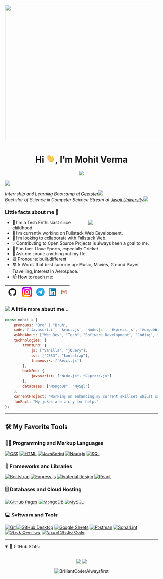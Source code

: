 <!-- ### Hi there 👋 -->

<!-- [![Header](https://github.com/BrilliantCoderAlwaysfirst/BrilliantCoderAlwaysfirst/blob/main/future-gaming.gif)] -->

<!-- <p align="center" width:"70" height:"100">
  <img src="https://user-images.githubusercontent.com/74038190/238355349-7d484dc9-68a9-4ee6-a767-aea59035c12d.gif" width:"100" height:"100">
</p> -->

<img src="https://user-images.githubusercontent.com/74038190/238355349-7d484dc9-68a9-4ee6-a767-aea59035c12d.gif" width="900" height="450" />


<h1 align="center">Hi <img src="https://raw.githubusercontent.com/ABSphreak/ABSphreak/master/gifs/Hi.gif" width="30px">, I'm Mohit Verma</h1>

<p align="center">
  <a href="https://github.com/Ratheshan03/readme-typing-svg"><img src="https://readme-typing-svg.herokuapp.com?lines=Computer+Science+Graduate;Full+Stack+Software+Developer;DS%20|%20AI%20|%20ML%20Enthusiast;Aspiring+Learner&center=true&width=500&height=50"></a>
</p>


![](https://komarev.com/ghpvc/?username=your-github-username&color=blue&style=flat-square&label=PROFILE+VIEWS)


<p><em>Internship and Learning Bootcamp at  <a href="https://www.geekster.in/">Geetster</a><img src="https://media.giphy.com/media/WUlplcMpOCEmTGBtBW/giphy.gif" width="30"></br>Bachelor of Science in Computer Science Stream at <a href="http://www.jiwaji.edu/">Jiwaji University</a><img src="https://media.giphy.com/media/fYSnHlufseco8Fh93Z/giphy.gif" width="30">
</em></p>

<h3>Little facts about me 🧑</h3> <img align='right' src="https://media.giphy.com/media/M9gbBd9nbDrOTu1Mqx/giphy.gif" width="230" > 

- 🧞 I'm a Tech Enthusiast since childhood.
- 🔭 I’m currently working on Fullstack Web Development.
- 👯 I’m looking to collaborate with Fullstack Web.
- 💡 Contributing to Open Source Projects is always been a goal to me.
- 🥎  Fun fact: I love Sports, especially Cricket.
- 💬 Ask me about: anything but my life.
- 😄 Pronouns: built/different
- 📚 5 Words that best sum me up: Music, Movies, Ground Player, Travelling, Interest In Aerospace.
- 📫 How to reach me: 

| [<img src="https://github.com/BrilliantCoderAlwaysfirst/BrilliantCoderAlwaysfirst/blob/main/github.png" alt="github logo" width="34">](https://github.com/BrilliantCoderAlwaysfirst) |  [<img src="https://github.com/BrilliantCoderAlwaysfirst/BrilliantCoderAlwaysfirst/blob/main/instagram.png" alt="instagram logo" width="34">](https://www.instagram.com/mohitverma614/) |  [<img src="https://github.com/BrilliantCoderAlwaysfirst/BrilliantCoderAlwaysfirst/blob/main/telegram.png" alt="telegram logo" width="27">](https://telegram.me/mohitvermacoder) |  [<img src="https://github.com/BrilliantCoderAlwaysfirst/BrilliantCoderAlwaysfirst/blob/main/linkedin.png" alt="linkedin logo" width="24">](https://www.linkedin.com/in/mohit-verma-mern-developer/) |  [<img src="https://github.com/BrilliantCoderAlwaysfirst/BrilliantCoderAlwaysfirst/blob/main/gmail.jpeg" alt="gmail logo" width="24">](mohitverma910933@gmail.com)  
|---|---|---|---|---|

<!-- <br> -->


### <img src="https://media.giphy.com/media/VgCDAzcKvsR6OM0uWg/giphy.gif" width="50"> A little more about me...  

```javascript
const mohit = {
    pronouns: "Bro" | "Bruh",
    code: ["Javascript", "React.js", "Node.js", "Express.js", "MongoDB"],
    askMeAbout: ["Web Dev", "Tech", "Software Development", "Coding", "Travelling"],
    technologies: {
        frontEnd: {
            js: ["Vanilla", "jQuery"],
            css: ["CSS3", "Bootstrap"],
            framework: ["React.js"]
        },
        backEnd: {
            javascript: ["Node.js", "Express.js"]
        },
        databases: ["MongoDB", "MySql"]
    },
    currentProject: "Working on enhancing my current skillset whilst simultaneously looking for new opportunities.",
    funFact: "My jokes are a cry for help."
};
```

<!-- Please do consider dropping a ⭐ for this repo and some of my recent Deep Learning projects. 🥺 -->

<!-- <p align="center">
  <a href="https://github.com/BrilliantCoderAlwaysfirst/travellingWebsite">
    <img align="center" src="https://github-readme-stats.vercel.app/api/pin/?username=BrilliantCoderAlwaysfirst&repo=travellingWebsite" />
  </a>
  <a href="https://github.com/BrilliantCoderAlwaysfirst/portfolioWebsite">
    <img align="center" src="https://github-readme-stats.vercel.app/api/pin/?username=BrilliantCoderAlwaysfirst&repo=portfolioWebsite" />
  </a>
  <a href="https://github.com/BrilliantCoderAlwaysfirst/GameProject">
    <img align="center" src="https://github-readme-stats.vercel.app/api/pin/?username=BrilliantCoderAlwaysfirst&repo=GameProject" />
  </a>
  <a href="https://github.com/BrilliantCoderAlwaysfirst/Doctor_dashboard">
    <img align="center" src="https://github-readme-stats.vercel.app/api/pin/?username=BrilliantCoderAlwaysfirst&repo=Doctor_dashboard" />
  </a>
 </p> -->


---
  
<!--  <details>  -->
  <h2>🛠️ My Favorite Tools</h2>
  <!-- Some badges are from https://github.com/Ileriayo/markdown-badges -->

  <h3>👨‍💻 Programming and Markup Languages</h3>

  <p>
      <a href="#"><img alt="CSS" src="https://img.shields.io/badge/CSS-1572B6.svg?logo=css3&logoColor=white"></a>
    <a href="#"><img alt="HTML" src="https://img.shields.io/badge/HTML-E34F26.svg?logo=html5&logoColor=white"></a>
    <a href="#"><img alt="JavaScript" src="https://img.shields.io/badge/JavaScript-F7DF1E.svg?logo=javascript&logoColor=black"></a>
    <a href="#"><img alt="Node.js" src="https://img.shields.io/badge/Node.js-43853D.svg?logo=node.js&logoColor=white"></a>
    <a href="#"><img alt="SQL" src="https://custom-icon-badges.demolab.com/badge/SQL-025E8C.svg?logo=database&logoColor=white"></a>
  </p>

  <h3>🧰 Frameworks and Libraries</h3>

  <p>
      <a href="#"><img alt="Bootstrap" src="https://img.shields.io/badge/Bootstrap-7952B3.svg?logo=bootstrap&logoColor=white"></a>
    <a href="#"><img alt="Express.js" src="https://img.shields.io/badge/Express.js-404d59.svg?logo=express&logoColor=white"></a>
    <a href="#"><img alt="Material Design" src="https://img.shields.io/badge/Material%20Design-0081CB.svg?logo=material-design&logoColor=white"></a>
    <a href="#"><img alt="React" src="https://img.shields.io/badge/React-20232a.svg?logo=react&logoColor=%2361DAFB"></a>

  <h3>🗄️ Databases and Cloud Hosting</h3>

  <p>
      <a href="#"><img alt="GitHub Pages" src="https://img.shields.io/badge/GitHub%20Pages-327FC7.svg?logo=github&logoColor=white"></a>
      <a href="#"><img alt="MongoDB" src ="https://img.shields.io/badge/MongoDB-4ea94b.svg?logo=mongodb&logoColor=white"></a>
      <a href="#"><img alt="MySQL" src="https://img.shields.io/badge/MySQL-00f.svg?logo=mysql&logoColor=white"></a>
  </p>

  <h3>💻 Software and Tools</h3>

  <p>
      <a href="#"><img alt="Git" src="https://img.shields.io/badge/Git-F05033.svg? logo=git&logoColor=white"></a>
      <a href="#"><img alt="GitHub Desktop" src="https://img.shields.io/badge/GitHub%20Desktop-8034A9.svg?logo=github&logoColor=white"></a>
    <a href="#"><img alt="Google Sheets" src="https://img.shields.io/badge/Sheets-34A853.svg?logo=google%20sheets&logoColor=white"></a>
    <a href="#"><img alt="Postman" src="https://img.shields.io/badge/Postman-FF6C37?logo=postman&logoColor=white"></a>
    <a href="#"><img alt="SonarLint" src="https://img.shields.io/badge/-SonarLint-CB2029?logo=sonarlint&logoColor=white"></a>
    <a href="#"><img alt="Stack Overflow" src="https://img.shields.io/badge/-Stack%20Overflow-FE7A16?logo=stack-overflow&logoColor=white"></a>
    <a href="#"><img alt="Visual Studio Code" src="https://img.shields.io/badge/Visual%20Studio%20Code-0078d7.svg?logo=visual-studio-code&logoColor=white"></a>
  </p>
<!-- </details> -->
  
  ---
  

<details open="">
<summary>
 📔 GitHub Stats:
</summary>
<br>
<p align="center">
  <a href="https://github.com/BrilliantCoderAlwaysfirst">
    <img align="center"  height="175px" src="https://github-readme-stats.vercel.app/api?username=BrilliantCoderAlwaysfirst&bg_color=30,e96443,904e95&title_color=fff&text_color=fff"/>
  </a>
  <a href="https://github.com/BrilliantCoderAlwaysfirst">
    <img align="center" height="175px"  src="https://github-readme-stats.vercel.app/api/top-langs/?username=BrilliantCoderAlwaysfirst&bg_color=30,e96443,904e95&title_color=fff&text_color=fff&langs_count=15&layout=compact&hide_border=true" />
  </a>
</p>
  <p align="center"><img align="center" src="https://streak-stats.demolab.com?user=BrilliantCoderAlwaysfirst&theme=ambient-gradient" alt="BrilliantCoderAlwaysfirst" /></p>
  
<!--   <p align="center">
    [![GitHub Streak](https://streak-stats.demolab.com?user=BrilliantCoderAlwaysfirst&theme=ambient-gradient)](https://git.io/streak-stats)
  </p> -->
</details>
 
  

  
  











